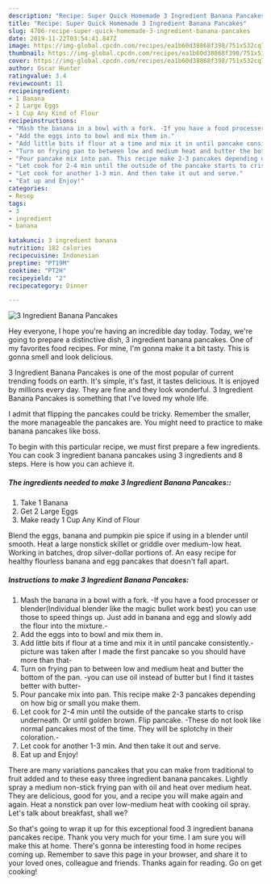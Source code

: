 ```yaml
---
description: "Recipe: Super Quick Homemade 3 Ingredient Banana Pancakes"
title: "Recipe: Super Quick Homemade 3 Ingredient Banana Pancakes"
slug: 4706-recipe-super-quick-homemade-3-ingredient-banana-pancakes
date: 2019-11-22T03:54:41.847Z
image: https://img-global.cpcdn.com/recipes/ea1b60d38868f398/751x532cq70/3-ingredient-banana-pancakes-recipe-main-photo.jpg
thumbnail: https://img-global.cpcdn.com/recipes/ea1b60d38868f398/751x532cq70/3-ingredient-banana-pancakes-recipe-main-photo.jpg
cover: https://img-global.cpcdn.com/recipes/ea1b60d38868f398/751x532cq70/3-ingredient-banana-pancakes-recipe-main-photo.jpg
author: Oscar Hunter
ratingvalue: 3.4
reviewcount: 11
recipeingredient:
- 1 Banana
- 2 Large Eggs
- 1 Cup Any Kind of Flour
recipeinstructions:
- "Mash the banana in a bowl with a fork. -If you have a food processer or blender(Individual blender like the magic bullet work best) you can use those to speed things up. Just add in banana and egg and slowly add the flour into the mixture.-"
- "Add the eggs into to bowl and mix them in."
- "Add little bits if flour at a time and mix it in until pancake consistently.-picture was taken after I made the first pancake so you should have more than that-"
- "Turn on frying pan to between low and medium heat and butter the bottom of the pan. -you can use oil instead of butter but I find it tastes better with butter-"
- "Pour pancake mix into pan. This recipe make 2-3 pancakes depending on how big or small you make them."
- "Let cook for 2-4 min until the outside of the pancake starts to crisp underneath. Or until golden brown. Flip pancake. -These do not look like normal pancakes most of the time. They will be splotchy in their coloration.-"
- "Let cook for another 1-3 min. And then take it out and serve."
- "Eat up and Enjoy!"
categories:
- Resep
tags:
- 3
- ingredient
- banana

katakunci: 3 ingredient banana
nutrition: 182 calories
recipecuisine: Indonesian
preptime: "PT19M"
cooktime: "PT2H"
recipeyield: "2"
recipecategory: Dinner

---
```



![3 Ingredient Banana Pancakes](https://img-global.cpcdn.com/recipes/ea1b60d38868f398/751x532cq70/3-ingredient-banana-pancakes-recipe-main-photo.jpg)

Hey everyone, I hope you're having an incredible day today. Today, we're going to prepare a distinctive dish, 3 ingredient banana pancakes. One of my favorites food recipes. For mine, I'm gonna make it a bit tasty. This is gonna smell and look delicious.

3 Ingredient Banana Pancakes is one of the most popular of current trending foods on earth. It's simple, it's fast, it tastes delicious. It is enjoyed by millions every day. They are fine and they look wonderful. 3 Ingredient Banana Pancakes is something that I've loved my whole life.

I admit that flipping the pancakes could be tricky. Remember the smaller, the more manageable the pancakes are. You might need to practice to make banana pancakes like boss.


To begin with this particular recipe, we must first prepare a few ingredients. You can cook 3 ingredient banana pancakes using 3 ingredients and 8 steps. Here is how you can achieve it.

##### The ingredients needed to make 3 Ingredient Banana Pancakes::

1. Take 1 Banana
1. Get 2 Large Eggs
1. Make ready 1 Cup Any Kind of Flour


Blend the eggs, banana and pumpkin pie spice if using in a blender until smooth. Heat a large nonstick skillet or griddle over medium-low heat. Working in batches, drop silver-dollar portions of. An easy recipe for healthy flourless banana and egg pancakes that doesn&#39;t fall apart. 

##### Instructions to make 3 Ingredient Banana Pancakes:

1. Mash the banana in a bowl with a fork. -If you have a food processer or blender(Individual blender like the magic bullet work best) you can use those to speed things up. Just add in banana and egg and slowly add the flour into the mixture.-
1. Add the eggs into to bowl and mix them in.
1. Add little bits if flour at a time and mix it in until pancake consistently.-picture was taken after I made the first pancake so you should have more than that-
1. Turn on frying pan to between low and medium heat and butter the bottom of the pan. -you can use oil instead of butter but I find it tastes better with butter-
1. Pour pancake mix into pan. This recipe make 2-3 pancakes depending on how big or small you make them.
1. Let cook for 2-4 min until the outside of the pancake starts to crisp underneath. Or until golden brown. Flip pancake. -These do not look like normal pancakes most of the time. They will be splotchy in their coloration.-
1. Let cook for another 1-3 min. And then take it out and serve.
1. Eat up and Enjoy!


There are many variations pancakes that you can make from traditional to fruit added and to these easy three ingredient banana pancakes. Lightly spray a medium non-stick frying pan with oil and heat over medium heat. They are delicious, good for you, and a recipe you will make again and again. Heat a nonstick pan over low-medium heat with cooking oil spray. Let&#39;s talk about breakfast, shall we? 

So that's going to wrap it up for this exceptional food 3 ingredient banana pancakes recipe. Thank you very much for your time. I am sure you will make this at home. There's gonna be interesting food in home recipes coming up. Remember to save this page in your browser, and share it to your loved ones, colleague and friends. Thanks again for reading. Go on get cooking!
